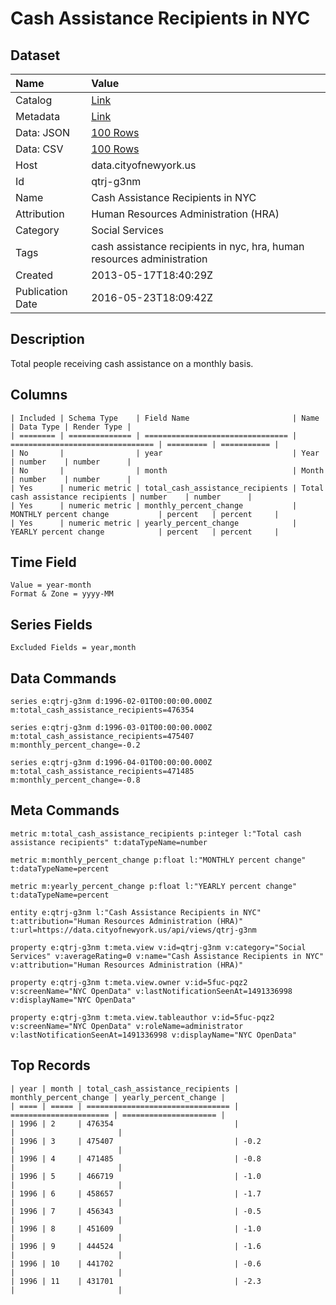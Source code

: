 # Cash Assistance Recipients in NYC

## Dataset

| Name | Value |
| :--- | :---- |
| Catalog | [Link](https://catalog.data.gov/dataset/cash-assistance-recipients-in-nyc-8972b) |
| Metadata | [Link](https://data.cityofnewyork.us/api/views/qtrj-g3nm) |
| Data: JSON | [100 Rows](https://data.cityofnewyork.us/api/views/qtrj-g3nm/rows.json?max_rows=100) |
| Data: CSV | [100 Rows](https://data.cityofnewyork.us/api/views/qtrj-g3nm/rows.csv?max_rows=100) |
| Host | data.cityofnewyork.us |
| Id | qtrj-g3nm |
| Name | Cash Assistance Recipients in NYC |
| Attribution | Human Resources Administration (HRA) |
| Category | Social Services |
| Tags | cash assistance recipients in nyc, hra, human resources administration |
| Created | 2013-05-17T18:40:29Z |
| Publication Date | 2016-05-23T18:09:42Z |

## Description

Total people receiving cash assistance on a monthly basis.

## Columns

```ls
| Included | Schema Type    | Field Name                       | Name                             | Data Type | Render Type |
| ======== | ============== | ================================ | ================================ | ========= | =========== |
| No       |                | year                             | Year                             | number    | number      |
| No       |                | month                            | Month                            | number    | number      |
| Yes      | numeric metric | total_cash_assistance_recipients | Total cash assistance recipients | number    | number      |
| Yes      | numeric metric | monthly_percent_change           | MONTHLY percent change           | percent   | percent     |
| Yes      | numeric metric | yearly_percent_change            | YEARLY percent change            | percent   | percent     |
```

## Time Field

```ls
Value = year-month
Format & Zone = yyyy-MM
```

## Series Fields

```ls
Excluded Fields = year,month
```

## Data Commands

```ls
series e:qtrj-g3nm d:1996-02-01T00:00:00.000Z m:total_cash_assistance_recipients=476354

series e:qtrj-g3nm d:1996-03-01T00:00:00.000Z m:total_cash_assistance_recipients=475407 m:monthly_percent_change=-0.2

series e:qtrj-g3nm d:1996-04-01T00:00:00.000Z m:total_cash_assistance_recipients=471485 m:monthly_percent_change=-0.8
```

## Meta Commands

```ls
metric m:total_cash_assistance_recipients p:integer l:"Total cash assistance recipients" t:dataTypeName=number

metric m:monthly_percent_change p:float l:"MONTHLY percent change" t:dataTypeName=percent

metric m:yearly_percent_change p:float l:"YEARLY percent change" t:dataTypeName=percent

entity e:qtrj-g3nm l:"Cash Assistance Recipients in NYC" t:attribution="Human Resources Administration (HRA)" t:url=https://data.cityofnewyork.us/api/views/qtrj-g3nm

property e:qtrj-g3nm t:meta.view v:id=qtrj-g3nm v:category="Social Services" v:averageRating=0 v:name="Cash Assistance Recipients in NYC" v:attribution="Human Resources Administration (HRA)"

property e:qtrj-g3nm t:meta.view.owner v:id=5fuc-pqz2 v:screenName="NYC OpenData" v:lastNotificationSeenAt=1491336998 v:displayName="NYC OpenData"

property e:qtrj-g3nm t:meta.view.tableauthor v:id=5fuc-pqz2 v:screenName="NYC OpenData" v:roleName=administrator v:lastNotificationSeenAt=1491336998 v:displayName="NYC OpenData"
```

## Top Records

```ls
| year | month | total_cash_assistance_recipients | monthly_percent_change | yearly_percent_change | 
| ==== | ===== | ================================ | ====================== | ===================== | 
| 1996 | 2     | 476354                           |                        |                       | 
| 1996 | 3     | 475407                           | -0.2                   |                       | 
| 1996 | 4     | 471485                           | -0.8                   |                       | 
| 1996 | 5     | 466719                           | -1.0                   |                       | 
| 1996 | 6     | 458657                           | -1.7                   |                       | 
| 1996 | 7     | 456343                           | -0.5                   |                       | 
| 1996 | 8     | 451609                           | -1.0                   |                       | 
| 1996 | 9     | 444524                           | -1.6                   |                       | 
| 1996 | 10    | 441702                           | -0.6                   |                       | 
| 1996 | 11    | 431701                           | -2.3                   |                       | 
```